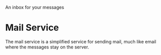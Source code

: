 An inbox for your messages

# Mail Service

The mail service is a simplified service for sending mail, much like email where the messages stay on the server.

